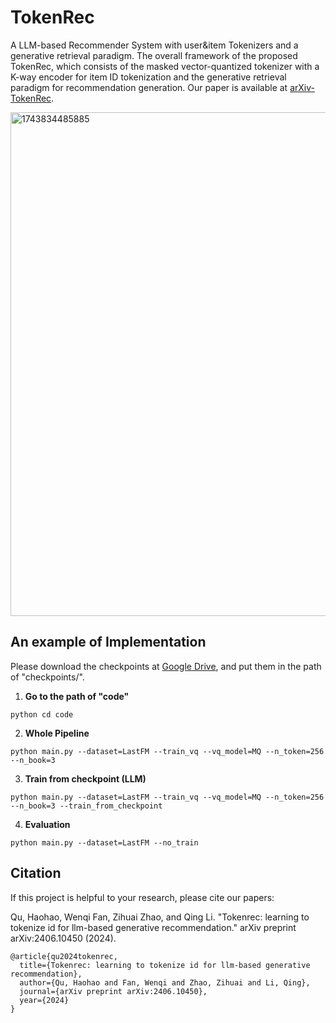 # TokenRec
A LLM-based Recommender System with user&amp;item Tokenizers and a generative retrieval paradigm. The overall framework of the proposed TokenRec, which consists of the masked vector-quantized tokenizer with a K-way encoder for item ID tokenization and the generative retrieval paradigm for recommendation generation. Our paper is available at [arXiv-TokenRec](https://arxiv.org/pdf/2406.10450).

<img width="806" alt="1743834485885" src="https://github.com/user-attachments/assets/0256fa8e-ca35-41a2-abd6-75fedd4b0a20" />




## An example of Implementation

Please download the checkpoints at [Google Drive](https://drive.google.com/drive/folders/12OFUuX7a5v7khx_MZiel04N0x5prkdGy?usp=drive_link), and put them in the path of "checkpoints/".

1. **Go to the path of "code"**
```
python cd code
```


2. **Whole Pipeline**
```
python main.py --dataset=LastFM --train_vq --vq_model=MQ --n_token=256 --n_book=3
```

3. **Train from checkpoint (LLM)**
```
python main.py --dataset=LastFM --train_vq --vq_model=MQ --n_token=256 --n_book=3 --train_from_checkpoint
```

4. **Evaluation**
```
python main.py --dataset=LastFM --no_train
```

## Citation
If this project is helpful to your research, please cite our papers:

Qu, Haohao, Wenqi Fan, Zihuai Zhao, and Qing Li. "Tokenrec: learning to tokenize id for llm-based generative recommendation." arXiv preprint arXiv:2406.10450 (2024).
```shell
@article{qu2024tokenrec,
  title={Tokenrec: learning to tokenize id for llm-based generative recommendation},
  author={Qu, Haohao and Fan, Wenqi and Zhao, Zihuai and Li, Qing},
  journal={arXiv preprint arXiv:2406.10450},
  year={2024}
}
```
